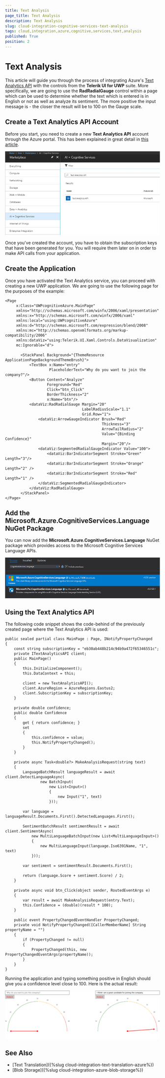 ```yaml
---
title: Text Analysis
page_title: Text Analysis
description: Text Analysis
slug: cloud-integration-cognitive-services-text-analysis
tags: cloud,integration,azure,cognitive,services,text,analysis
published: True
position: 2
---
```


# Text Analysis

This article will guide you through the process of integrating Azure's [Text Analytics API](https://azure.microsoft.com/en-us/services/cognitive-services/text-analytics/) with the controls from the **Telerik UI for UWP** suite. More specifically, we are going to use the **RadRadialGauge** control within a page which can be used to determine whether the text which is entered is in English or not as well as analyze its sentiment. The more positive the input message is - the closer the result will be to 100 on the Gauge scale. 

## Create a Text Analytics API Account

Before you start, you need to create a new **Text Analytics API** account through the Azure portal. This has been explained in great detail in [this article](https://docs.microsoft.com/en-us/azure/cognitive-services/cognitive-services-apis-create-account).

![](images/create-text-analytics-resource.png)

Once you've created the account, you have to obtain the subscription keys that have been generated for you. You will require them later on in order to make API calls from your application.

## Create the Application

Once you have activated the Text Analytics service, you can proceed with creating a new UWP application. We are going to use the following page for the purposes of the example:

	<Page
         x:Class="UWPcognitiveAzure.MainPage"
         xmlns="http://schemas.microsoft.com/winfx/2006/xaml/presentation"
         xmlns:x="http://schemas.microsoft.com/winfx/2006/xaml"
         xmlns:local="using:UWPcognitiveAzure"
         xmlns:d="http://schemas.microsoft.com/expression/blend/2008"
         xmlns:mc="http://schemas.openxmlformats.org/markup-compatibility/2006"
         xmlns:dataViz="using:Telerik.UI.Xaml.Controls.DataVisualization"
         mc:Ignorable="d">

           <StackPanel Background="{ThemeResource ApplicationPageBackgroundThemeBrush}">
               <TextBox x:Name="entry"
                        PlaceholderText="Why do you want to join the company?"/>
               <Button Content="Analyze"
                       Foreground="Red"
                       Click="btn_Click"
                       BorderThickness="2"
                       x:Name="btn"/>
               <dataViz:RadRadialGauge Margin="20" 
                                       LabelRadiusScale="1.1" 
                                       Grid.Row="1">
                   <dataViz:ArrowGaugeIndicator Brush="Red" 
                                                Thickness="3" 
                                                ArrowTailRadius="2" 
                                                Value="{Binding Confidence}" 
                                                Margin="20"/>
                   <dataViz:SegmentedRadialGaugeIndicator Value="100">
                       <dataViz:BarIndicatorSegment Stroke="Green" Length="3"/>
                       <dataViz:BarIndicatorSegment Stroke="Orange" Length="2" />
                       <dataViz:BarIndicatorSegment Stroke="Red" Length="1" />
                   </dataViz:SegmentedRadialGaugeIndicator>
               </dataViz:RadRadialGauge>
           </StackPanel>
	</Page>

## Add the Microsoft.Azure.CognitiveServices.Language NuGet Package

You can now add the **Microsoft.Azure.CognitiveServices.Language** NuGet package which provides access to the Microsoft Cognitive Services Language APIs.

![Add the Microsoft.Azure.CognitiveServices.Language NuGet Package](images/text-analytics-nuget.png)

## Using the Text Analytics API

The following code snippet shows the code-behind of the previously created page where the Text Analytics API is used:

	public sealed partial class MainPage : Page, INotifyPropertyChanged
    {
        const string subscriptionKey = "eb30ab448b214c94b9a472f65346551c";
        private ITextAnalyticsAPI client;
        public MainPage()
        {
            this.InitializeComponent();
            this.DataContext = this;

            client = new TextAnalyticsAPI();
            client.AzureRegion = AzureRegions.Eastus2;
            client.SubscriptionKey = subscriptionKey;
        }

        private double confidence;
        public double Confidence
        {
            get { return confidence; }
            set
            {
                this.confidence = value;
                this.NotifyPropertyChanged();
            }
        }

        private async Task<double?> MakeAnalysisRequest(string text)
        {
            LanguageBatchResult languageResult = await client.DetectLanguageAsync(
                    new BatchInput(
                        new List<Input>()
                        {
                            new Input("1", text)
                        }));

            var language = languageResult.Documents.First().DetectedLanguages.First();

            SentimentBatchResult sentimentResult = await client.SentimentAsync(
                new MultiLanguageBatchInput(new List<MultiLanguageInput>()
                {
                    new MultiLanguageInput(language.Iso6391Name, "1", text)
                }));

            var sentiment = sentimentResult.Documents.First();

            return (language.Score + sentiment.Score) / 2;
        }

        private async void btn_Click(object sender, RoutedEventArgs e)
        {
            var result = await MakeAnalysisRequest(entry.Text);
            this.Confidence = (double)(result * 100);
        }
      
        public event PropertyChangedEventHandler PropertyChanged;
        private void NotifyPropertyChanged([CallerMemberName] String propertyName = "")
        {
            if (PropertyChanged != null)
            {
                PropertyChanged(this, new PropertyChangedEventArgs(propertyName));
            }
        }
    }

Running the application and typing something positive in English should give you a confidence level close to 100. Here is  the actual result:

![](images/text_analysis_uwp_app.png)

## See Also

* [Text Translation]({%slug cloud-integration-text-translation-azure%})
* [Blob Storage]({%slug cloud-integration-azure-blob-storage%})
